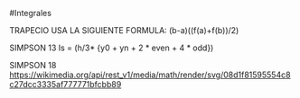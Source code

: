 #Integrales

TRAPECIO USA LA SIGUIENTE FORMULA:
(b-a)((f(a)+f(b))/2)

SIMPSON 13
Is = (h/3* {y0 + yn + 2 * even + 4 * odd})

SIMPSON 18
https://wikimedia.org/api/rest_v1/media/math/render/svg/08d1f81595554c8c27dcc3335af777771bfcbb89
